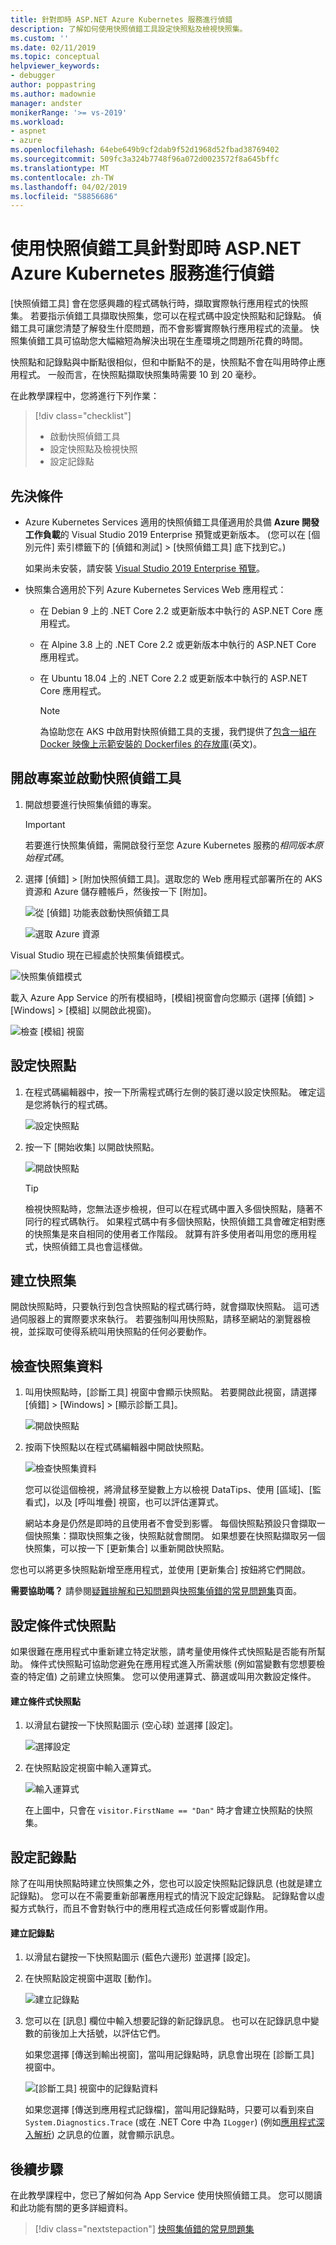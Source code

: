 ```yaml
---
title: 針對即時 ASP.NET Azure Kubernetes 服務進行偵錯
description: 了解如何使用快照偵錯工具設定快照點及檢視快照集。
ms.custom: ''
ms.date: 02/11/2019
ms.topic: conceptual
helpviewer_keywords:
- debugger
author: poppastring
ms.author: madownie
manager: andster
monikerRange: '>= vs-2019'
ms.workload:
- aspnet
- azure
ms.openlocfilehash: 64ebe649b9cf2dab9f52d1968d52fbad38769402
ms.sourcegitcommit: 509fc3a324b7748f96a072d0023572f8a645bffc
ms.translationtype: MT
ms.contentlocale: zh-TW
ms.lasthandoff: 04/02/2019
ms.locfileid: "58856686"
---
```

# <a name="debug-live-aspnet-azure-kubernetes-services-using-the-snapshot-debugger"></a>使用快照偵錯工具針對即時 ASP.NET Azure Kubernetes 服務進行偵錯

[快照偵錯工具] 會在您感興趣的程式碼執行時，擷取實際執行應用程式的快照集。 若要指示偵錯工具擷取快照集，您可以在程式碼中設定快照點和記錄點。 偵錯工具可讓您清楚了解發生什麼問題，而不會影響實際執行應用程式的流量。 快照集偵錯工具可協助您大幅縮短為解決出現在生產環境之問題所花費的時間。

快照點和記錄點與中斷點很相似，但和中斷點不的是，快照點不會在叫用時停止應用程式。 一般而言，在快照點擷取快照集時需要 10 到 20 毫秒。

在此教學課程中，您將進行下列作業：

> [!div class="checklist"]
> * 啟動快照偵錯工具
> * 設定快照點及檢視快照
> * 設定記錄點

## <a name="prerequisites"></a>先決條件

* Azure Kubernetes Services 適用的快照偵錯工具僅適用於具備 **Azure 開發工作負載**的 Visual Studio 2019 Enterprise 預覽或更新版本。 (您可以在 [個別元件] 索引標籤下的 [偵錯和測試] > [快照偵錯工具] 底下找到它。)

    如果尚未安裝，請安裝 [Visual Studio 2019 Enterprise 預覽](https://visualstudio.microsoft.com/vs/preview/)。

* 快照集合適用於下列 Azure Kubernetes Services Web 應用程式：
  * 在 Debian 9 上的 .NET Core 2.2 或更新版本中執行的 ASP.NET Core 應用程式。
  * 在 Alpine 3.8 上的 .NET Core 2.2 或更新版本中執行的 ASP.NET Core 應用程式。
  * 在 Ubuntu 18.04 上的 .NET Core 2.2 或更新版本中執行的 ASP.NET Core 應用程式。

    > [!NOTE]
    > 為協助您在 AKS 中啟用對快照偵錯工具的支援，我們提供了[包含一組在 Docker 映像上示範安裝的 Dockerfiles 的存放庫](https://github.com/Microsoft/vssnapshotdebugger-docker)\(英文\)。

## <a name="open-your-project-and-start-the-snapshot-debugger"></a>開啟專案並啟動快照偵錯工具

1. 開啟想要進行快照集偵錯的專案。

    > [!IMPORTANT]
    > 若要進行快照集偵錯，需開啟發行至您 Azure Kubernetes 服務的*相同版本原始程式碼*。

1. 選擇 [偵錯] > [附加快照偵錯工具]。選取您的 Web 應用程式部署所在的 AKS 資源和 Azure 儲存體帳戶，然後按一下 [附加]。

      ![從 [偵錯] 功能表啟動快照偵錯工具](../debugger/media/snapshot-debug-menu-attach.png)

      ![選取 Azure 資源](../debugger/media/snapshot-select-azure-resource-aks.png)

Visual Studio 現在已經處於快照集偵錯模式。

   ![快照集偵錯模式](../debugger/media/snapshot-message.png)

   載入 Azure App Service 的所有模組時，[模組]視窗會向您顯示 (選擇 [偵錯] > [Windows] > [模組] 以開啟此視窗)。

   ![檢查 [模組] 視窗](../debugger/media/snapshot-modules.png)

## <a name="set-a-snappoint"></a>設定快照點

1. 在程式碼編輯器中，按一下所需程式碼行左側的裝訂邊以設定快照點。 確定這是您將執行的程式碼。

   ![設定快照點](../debugger/media/snapshot-set-snappoint.png)

1. 按一下 [開始收集] 以開啟快照點。

   ![開啟快照點](../debugger/media/snapshot-start-collection.png)

    > [!TIP]
    > 檢視快照點時，您無法逐步檢視，但可以在程式碼中置入多個快照點，隨著不同行的程式碼執行。 如果程式碼中有多個快照點，快照偵錯工具會確定相對應的快照集是來自相同的使用者工作階段。 就算有許多使用者叫用您的應用程式，快照偵錯工具也會這樣做。

## <a name="take-a-snapshot"></a>建立快照集

開啟快照點時，只要執行到包含快照點的程式碼行時，就會擷取快照點。 這可透過伺服器上的實際要求來執行。 若要強制叫用快照點，請移至網站的瀏覽器檢視，並採取可使得系統叫用快照點的任何必要動作。

## <a name="inspect-snapshot-data"></a>檢查快照集資料

1. 叫用快照點時，[診斷工具] 視窗中會顯示快照點。 若要開啟此視窗，請選擇 [偵錯] > [Windows] > [顯示診斷工具]。

   ![開啟快照點](../debugger/media/snapshot-diagsession-window.png)

1. 按兩下快照點以在程式碼編輯器中開啟快照點。

   ![檢查快照集資料](../debugger/media/snapshot-inspect-data.png)

   您可以從這個檢視，將滑鼠移至變數上方以檢視 DataTips、使用 [區域]、[監看式]，以及 [呼叫堆疊] 視窗，也可以評估運算式。

    網站本身是仍然是即時的且使用者不會受到影響。 每個快照點預設只會擷取一個快照集：擷取快照集之後，快照點就會關閉。 如果想要在快照點擷取另一個快照集，可以按一下 [更新集合] 以重新開啟快照點。

您也可以將更多快照點新增至應用程式，並使用 [更新集合] 按鈕將它們開啟。

**需要協助嗎？** 請參閱[疑難排解和已知問題](../debugger/debug-live-azure-apps-troubleshooting.md)與[快照集偵錯的常見問題集](../debugger/debug-live-azure-apps-faq.md)頁面。

## <a name="set-a-conditional-snappoint"></a>設定條件式快照點

如果很難在應用程式中重新建立特定狀態，請考量使用條件式快照點是否能有所幫助。 條件式快照點可協助您避免在應用程式進入所需狀態 (例如當變數有您想要檢查的特定值) 之前建立快照集。 您可以使用運算式、篩選或叫用次數設定條件。

#### <a name="to-create-a-conditional-snappoint"></a>建立條件式快照點

1. 以滑鼠右鍵按一下快照點圖示 (空心球) 並選擇 [設定]。

   ![選擇設定](../debugger/media/snapshot-snappoint-settings.png)

1. 在快照點設定視窗中輸入運算式。

   ![輸入運算式](../debugger/media/snapshot-snappoint-conditions.png)

   在上圖中，只會在 `visitor.FirstName == "Dan"` 時才會建立快照點的快照集。

## <a name="set-a-logpoint"></a>設定記錄點

除了在叫用快照點時建立快照集之外，您也可以設定快照點記錄訊息 (也就是建立記錄點)。 您可以在不需要重新部署應用程式的情況下設定記錄點。 記錄點會以虛擬方式執行，而且不會對執行中的應用程式造成任何影響或副作用。

#### <a name="to-create-a-logpoint"></a>建立記錄點

1. 以滑鼠右鍵按一下快照點圖示 (藍色六邊形) 並選擇 [設定]。

1. 在快照點設定視窗中選取 [動作]。

    ![建立記錄點](../debugger/media/snapshot-logpoint.png)

1. 您可以在 [訊息] 欄位中輸入想要記錄的新記錄訊息。 也可以在記錄訊息中變數的前後加上大括號，以評估它們。

    如果您選擇 [傳送到輸出視窗]，當叫用記錄點時，訊息會出現在 [診斷工具] 視窗中。

    ![[診斷工具] 視窗中的記錄點資料](../debugger/media/snapshot-logpoint-output.png)

    如果您選擇 [傳送到應用程式記錄檔]，當叫用記錄點時，只要可以看到來自 `System.Diagnostics.Trace` (或在 .NET Core 中為 `ILogger`) (例如[應用程式深入解析](/azure/application-insights/app-insights-asp-net-trace-logs)) 之訊息的位置，就會顯示訊息。

## <a name="next-steps"></a>後續步驟

在此教學課程中，您已了解如何為 App Service 使用快照偵錯工具。 您可以閱讀和此功能有關的更多詳細資料。

> [!div class="nextstepaction"]
> [快照集偵錯的常見問題集](../debugger/debug-live-azure-apps-faq.md)